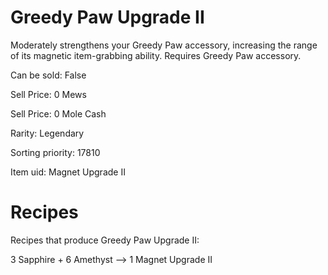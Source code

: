 # Greedy Paw Upgrade II

Moderately strengthens your Greedy Paw accessory, increasing the range of its magnetic item-grabbing ability. Requires Greedy Paw accessory.

Can be sold: False

Sell Price: 0 Mews

Sell Price: 0 Mole Cash

Rarity: Legendary

Sorting priority: 17810

Item uid: Magnet Upgrade II

# Recipes

Recipes that produce Greedy Paw Upgrade II:

3 Sapphire + 6 Amethyst --> 1 Magnet Upgrade II